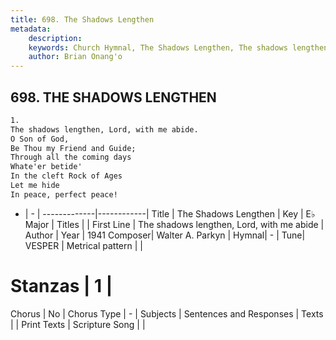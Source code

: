```yaml
---
title: 698. The Shadows Lengthen
metadata:
    description: 
    keywords: Church Hymnal, The Shadows Lengthen, The shadows lengthen, Lord, with me abide, 
    author: Brian Onang'o
---
```



## 698. THE SHADOWS LENGTHEN

```txt
1.
The shadows lengthen, Lord, with me abide. 
O Son of God, 
Be Thou my Friend and Guide; 
Through all the coming days 
Whate'er betide' 
In the cleft Rock of Ages 
Let me hide 
In peace, perfect peace!
```

- |   -  |
-------------|------------|
Title | The Shadows Lengthen |
Key | E♭ Major |
Titles |  |
First Line | The shadows lengthen, Lord, with me abide |
Author | 
Year | 1941
Composer| Walter A. Parkyn |
Hymnal|  - |
Tune| VESPER |
Metrical pattern | |
# Stanzas | 1 |
Chorus | No |
Chorus Type | - |
Subjects | Sentences and Responses |
Texts |  |
Print Texts | 
Scripture Song |  |
  
